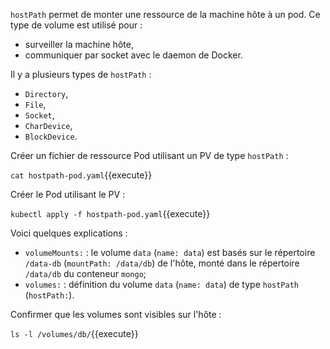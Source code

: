 `hostPath` permet de monter une ressource de la machine hôte à un pod. Ce type de volume est utilisé pour :
- surveiller la machine hôte,
- communiquer par socket avec le daemon de Docker.

Il y a plusieurs types de `hostPath` :
- `Directory`,
- `File`,
- `Socket`,
- `CharDevice`,
- `BlockDevice`.

Créer un fichier de ressource Pod utilisant un PV de type `hostPath` :

`cat hostpath-pod.yaml`{{execute}}

Créer le Pod utilisant le PV :

`kubectl apply -f hostpath-pod.yaml`{{execute}}

Voici quelques explications :
- `volumeMounts:` : le volume `data` (`name: data`) est basés sur le répertoire `/data-db` (`mountPath: /data/db`) de l'hôte, monté dans le répertoire `/data/db` du conteneur `mongo`;
- `volumes:` : définition du volume `data` (`name: data`) de type `hostPath` (`hostPath:`).

Confirmer que les volumes sont visibles sur l'hôte :

`ls -l /volumes/db/`{{execute}}
